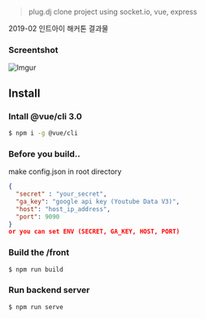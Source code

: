 > plug.dj clone project using socket.io, vue, express

2019-02 인트아이 해커톤 결과물

### Screentshot
![Imgur](https://i.imgur.com/5j0oTYJ.jpg)


## Install

### Intall @vue/cli 3.0 
```bash
$ npm i -g @vue/cli
```
### Before you build..
make config.json in root directory
```json
{
  "secret" : "your_secret",
  "ga_key": "google api key (Youtube Data V3)",
  "host": "host_ip_address",
  "port": 9090  
}
or you can set ENV (SECRET, GA_KEY, HOST, PORT)
```
### Build the /front
```bash
$ npm run build
```
### Run backend server
```bash
$ npm run serve
```

